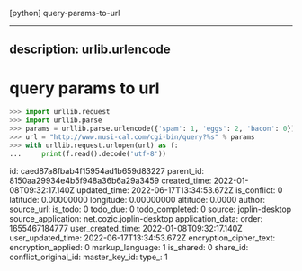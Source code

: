 [python] query-params-to-url

---
description: urlib.urlencode
---

# query params to url

```python
>>> import urllib.request
>>> import urllib.parse
>>> params = urllib.parse.urlencode({'spam': 1, 'eggs': 2, 'bacon': 0})
>>> url = "http://www.musi-cal.com/cgi-bin/query?%s" % params
>>> with urllib.request.urlopen(url) as f:
...     print(f.read().decode('utf-8'))
```



id: caed87a8fbab4f15954ad1b659d83227
parent_id: 8150aa29934e4b5f948a36b6a29a3459
created_time: 2022-01-08T09:32:17.140Z
updated_time: 2022-06-17T13:34:53.672Z
is_conflict: 0
latitude: 0.00000000
longitude: 0.00000000
altitude: 0.0000
author: 
source_url: 
is_todo: 0
todo_due: 0
todo_completed: 0
source: joplin-desktop
source_application: net.cozic.joplin-desktop
application_data: 
order: 1655467184777
user_created_time: 2022-01-08T09:32:17.140Z
user_updated_time: 2022-06-17T13:34:53.672Z
encryption_cipher_text: 
encryption_applied: 0
markup_language: 1
is_shared: 0
share_id: 
conflict_original_id: 
master_key_id: 
type_: 1